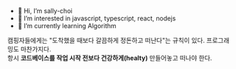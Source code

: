 - 👋 Hi, I’m sally-choi
- 👀 I’m interested in javascript, typescript, react, nodejs
- 🌱 I’m currently learning Algorithm


캠핑자들에게는 "도착했을 때보다 갈끔하게 정돈하고 떠난다"는 규칙이 있다.
프로그래밍도 마찬가지다.   
항시 **코드베이스를 작업 시작 전보다 건강하게(healty)** 만들어놓고 떠나야 한다.
